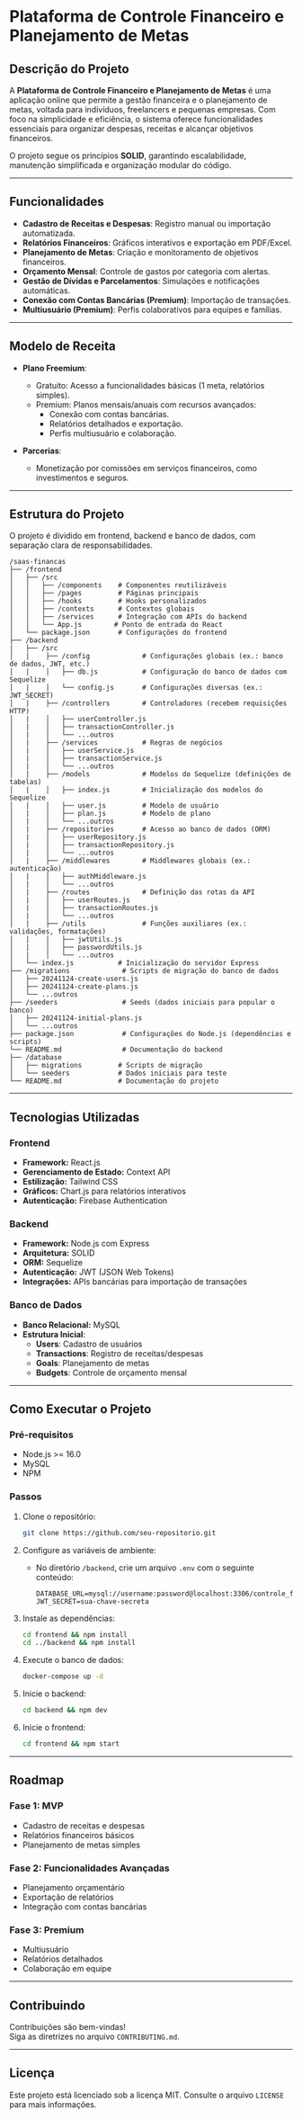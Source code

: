 
# Plataforma de Controle Financeiro e Planejamento de Metas

## Descrição do Projeto

A **Plataforma de Controle Financeiro e Planejamento de Metas** é uma aplicação online que permite a gestão financeira e o planejamento de metas, voltada para indivíduos, freelancers e pequenas empresas. Com foco na simplicidade e eficiência, o sistema oferece funcionalidades essenciais para organizar despesas, receitas e alcançar objetivos financeiros.

O projeto segue os princípios **SOLID**, garantindo escalabilidade, manutenção simplificada e organização modular do código.

---

## Funcionalidades

- **Cadastro de Receitas e Despesas**: Registro manual ou importação automatizada.
- **Relatórios Financeiros**: Gráficos interativos e exportação em PDF/Excel.
- **Planejamento de Metas**: Criação e monitoramento de objetivos financeiros.
- **Orçamento Mensal**: Controle de gastos por categoria com alertas.
- **Gestão de Dívidas e Parcelamentos**: Simulações e notificações automáticas.
- **Conexão com Contas Bancárias (Premium)**: Importação de transações.
- **Multiusuário (Premium)**: Perfis colaborativos para equipes e famílias.

---

## Modelo de Receita

- **Plano Freemium**:
  - Gratuito: Acesso a funcionalidades básicas (1 meta, relatórios simples).
  - Premium: Planos mensais/anuais com recursos avançados:
    - Conexão com contas bancárias.
    - Relatórios detalhados e exportação.
    - Perfis multiusuário e colaboração.

- **Parcerias**:
  - Monetização por comissões em serviços financeiros, como investimentos e seguros.

---

## Estrutura do Projeto

O projeto é dividido em frontend, backend e banco de dados, com separação clara de responsabilidades.

```
/saas-financas
├── /frontend
│   ├── /src
│   │   ├── /components    # Componentes reutilizáveis
│   │   ├── /pages         # Páginas principais
│   │   ├── /hooks         # Hooks personalizados
│   │   ├── /contexts      # Contextos globais
│   │   ├── /services      # Integração com APIs do backend
│   │   └── App.js        # Ponto de entrada do React
│   └── package.json       # Configurações do frontend
├── /backend
|   ├── /src
│   |    ├── /config             # Configurações globais (ex.: banco de dados, JWT, etc.)
│   |    │   ├── db.js           # Configuração do banco de dados com Sequelize
│   |    │   └── config.js       # Configurações diversas (ex.: JWT_SECRET)
│   |    ├── /controllers        # Controladores (recebem requisições HTTP)
│   |    │   ├── userController.js
│   |    │   ├── transactionController.js
│   |    │   └── ...outros
│   |    ├── /services           # Regras de negócios
│   |    │   ├── userService.js
│   |    │   ├── transactionService.js
│   |    │   └── ...outros
│   |    ├── /models             # Modelos do Sequelize (definições de tabelas)
│   |    │   ├── index.js        # Inicialização dos modelos do Sequelize
│   |    │   ├── user.js         # Modelo de usuário
│   |    │   ├── plan.js         # Modelo de plano
│   |    │   └── ...outros
│   |    ├── /repositories       # Acesso ao banco de dados (ORM)
│   |    │   ├── userRepository.js
│   |    │   ├── transactionRepository.js
│   |    │   └── ...outros
│   |    ├── /middlewares        # Middlewares globais (ex.: autenticação)
│   |    │   ├── authMiddleware.js
│   |    │   └── ...outros
│   |    ├── /routes             # Definição das rotas da API
│   |    │   ├── userRoutes.js
│   |    │   ├── transactionRoutes.js
│   |    │   └── ...outros
│   |    ├── /utils              # Funções auxiliares (ex.: validações, formatações)
│   |    │   ├── jwtUtils.js
│   |    │   ├── passwordUtils.js
│   |    │   └── ...outros
│   └── index.js           # Inicialização do servidor Express
├── /migrations             # Scripts de migração do banco de dados
│   ├── 20241124-create-users.js
│   ├── 20241124-create-plans.js
│   └── ...outros
├── /seeders                # Seeds (dados iniciais para popular o banco)
│   ├── 20241124-initial-plans.js
│   └── ...outros
├── package.json            # Configurações do Node.js (dependências e scripts)
└── README.md               # Documentação do backend
├── /database
│   ├── migrations         # Scripts de migração
│   └── seeders            # Dados iniciais para teste
└── README.md              # Documentação do projeto
```

---

## Tecnologias Utilizadas

### **Frontend**
- **Framework:** React.js
- **Gerenciamento de Estado:** Context API
- **Estilização:** Tailwind CSS
- **Gráficos:** Chart.js para relatórios interativos
- **Autenticação:** Firebase Authentication

### **Backend**
- **Framework:** Node.js com Express
- **Arquitetura:** SOLID
- **ORM:** Sequelize
- **Autenticação:** JWT (JSON Web Tokens)
- **Integrações:** APIs bancárias para importação de transações

### **Banco de Dados**
- **Banco Relacional:** MySQL
- **Estrutura Inicial**:
  - **Users**: Cadastro de usuários
  - **Transactions**: Registro de receitas/despesas
  - **Goals**: Planejamento de metas
  - **Budgets**: Controle de orçamento mensal

---

## Como Executar o Projeto

### **Pré-requisitos**
- Node.js >= 16.0
- MySQL
- NPM

### **Passos**

1. Clone o repositório:
   ```bash
   git clone https://github.com/seu-repositorio.git
   ```

2. Configure as variáveis de ambiente:
   - No diretório `/backend`, crie um arquivo `.env` com o seguinte conteúdo:
     ```
     DATABASE_URL=mysql://username:password@localhost:3306/controle_financeiro
     JWT_SECRET=sua-chave-secreta
     ```

3. Instale as dependências:
   ```bash
   cd frontend && npm install
   cd ../backend && npm install
   ```

4. Execute o banco de dados:
   ```bash
   docker-compose up -d
   ```

5. Inicie o backend:
   ```bash
   cd backend && npm dev
   ```

6. Inicie o frontend:
   ```bash
   cd frontend && npm start
   ```

---

## Roadmap

### **Fase 1: MVP**
- Cadastro de receitas e despesas
- Relatórios financeiros básicos
- Planejamento de metas simples

### **Fase 2: Funcionalidades Avançadas**
- Planejamento orçamentário
- Exportação de relatórios
- Integração com contas bancárias

### **Fase 3: Premium**
- Multiusuário
- Relatórios detalhados
- Colaboração em equipe

---

## Contribuindo

Contribuições são bem-vindas!  
Siga as diretrizes no arquivo `CONTRIBUTING.md`.

---

## Licença

Este projeto está licenciado sob a licença MIT. Consulte o arquivo `LICENSE` para mais informações.
